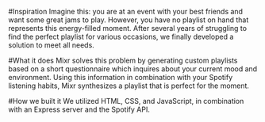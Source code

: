 #Inspiration
Imagine this: you are at an event with your best friends and want some great jams to play. However, you have no playlist on hand that represents this energy-filled moment. After several years of struggling to find the perfect playlist for various occasions, we finally developed a solution to meet all needs.

#What it does
Mixr solves this problem by generating custom playlists based on a short questionnaire which inquires about your current mood and environment. Using this information in combination with your Spotify listening habits, Mixr synthesizes a playlist that is perfect for the moment.

#How we built it
We utilized HTML, CSS, and JavaScript, in combination with an Express server and the Spotify API.
